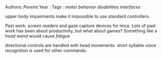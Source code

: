 Authors: *Pereira*
Year   :
Tags   : *motor behavior* *disabilities* *interfaces*

upper body impairments make it impossible to use standard controllers.

Past work: *screen readers* and gaze capture devices for mice. Lots of past work has been about productivity, but what about games? Something like a *head wand* would cause *fatigue*

directional controls are handled with head movements. short syllable voice recognition is used for other commands.
